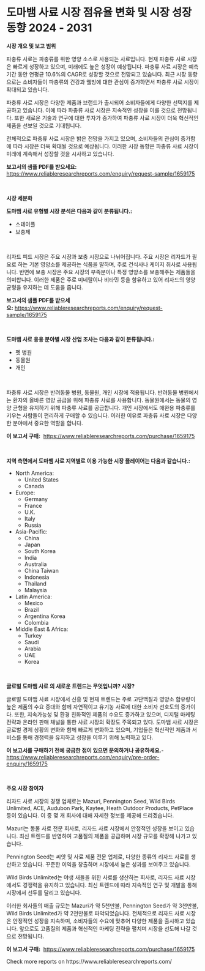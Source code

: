 <p><h1>도마뱀 사료 시장 점유율 변화 및 시장 성장 동향 2024 - 2031</h1></p><p><strong>시장 개요 및 보고 범위</strong></p>
<p><p>파충류 사료는 파충류를 위한 영양 소스로 사용되는 사료입니다. 현재 파충류 사료 시장은 빠르게 성장하고 있으며, 미래에도 높은 성장이 예상됩니다. 파충류 사료 시장은 예측 기간 동안 연평균 10.6%의 CAGR로 성장할 것으로 전망되고 있습니다. 최근 시장 동향으로는 소비자들이 파충류의 건강과 웰빙에 대한 관심이 증가하면서 파충류 사료 시장이 확대되고 있습니다.</p><p>파충류 사료 시장은 다양한 제품과 브랜드가 출시되어 소비자들에게 다양한 선택지를 제공하고 있습니다. 이에 따라 파충류 사료 시장은 지속적인 성장을 이룰 것으로 전망됩니다. 또한 새로운 기술과 연구에 대한 투자가 증가하여 파충류 사료 시장이 더욱 혁신적인 제품을 선보일 것으로 기대됩니다.</p><p>전체적으로 파충류 사료 시장은 밝은 전망을 가지고 있으며, 소비자들의 관심이 증가함에 따라 시장은 더욱 확대될 것으로 예상됩니다. 이러한 시장 동향은 파충류 사료 시장이 미래에 계속해서 성장할 것을 시사하고 있습니다.</p></p>
<p><strong>보고서의 샘플 PDF를 받으세요:</strong> <a href="https://www.reliableresearchreports.com/enquiry/request-sample/1659175">https://www.reliableresearchreports.com/enquiry/request-sample/1659175</a></p>
<p>&nbsp;</p>
<p><strong>시장 세분화</strong></p>
<p><strong>도마뱀 사료 유형별 시장 분석은 다음과 같이 분류됩니다.:</strong></p>
<p><ul><li>스테이플</li><li>보충제</li></ul></p>
<p>&nbsp;</p>
<p><p>리자드 피드 시장은 주요 시장과 보충 시장으로 나뉘어집니다. 주요 시장은 리자드가 필요로 하는 기본 영양소를 제공하는 식품을 말하며, 주로 건식사나 케이지 취사로 사용됩니다. 반면에 보충 시장은 주요 시장의 부족분이나 특정 영양소를 보충해주는 제품들을 의미합니다. 이러한 제품은 주로 미네랄이나 비타민 등을 함유하고 있어 리자드의 영양 균형을 유지하는 데 도움을 줍니다.</p></p>
<p><strong>보고서의 샘플 PDF를 받으세요:</strong>&nbsp;<a href="https://www.reliableresearchreports.com/enquiry/request-sample/1659175">https://www.reliableresearchreports.com/enquiry/request-sample/1659175</a></p>
<p>&nbsp;</p>
<p><strong> 도마뱀 사료 응용 분야별 시장 산업 조사는 다음과 같이 분류됩니다.:</strong></p>
<p><ul><li>펫 병원</li><li>동물원</li><li>개인</li></ul></p>
<p>&nbsp;</p>
<p><p>파충류 사료 시장은 반려동물 병원, 동물원, 개인 시장에 적용됩니다. 반려동물 병원에서는 환자의 올바른 영양 공급을 위해 파충류 사료를 사용합니다. 동물원에서는 동물의 영양 균형을 유지하기 위해 파충류 사료를 공급합니다. 개인 시장에서도 애완용 파충류를 키우는 사람들이 편리하게 구매할 수 있습니다. 이러한 이유로 파충류 사료 시장은 다양한 분야에서 중요한 역할을 합니다.</p></p>
<p><strong>이 보고서 구매:</strong>&nbsp; <a href="https://www.reliableresearchreports.com/purchase/1659175">https://www.reliableresearchreports.com/purchase/1659175</a></p>
<p>&nbsp;</p>
<p><strong>지역 측면에서 도마뱀 사료 지역별로 이용 가능한 시장 플레이어는 다음과 같습니다.:</strong></p>
<p><ul>
    <li>
        North America:
        <ul>
            <li>United States</li>
            <li>Canada</li>
        </ul>
    </li>
    <li>
        Europe:
        <ul>
            <li>Germany</li>
            <li>France</li>
            <li>U.K.</li>
            <li>Italy</li>
            <li>Russia</li>
        </ul>
    </li>
    <li>
        Asia-Pacific:
        <ul>
            <li>China</li>
            <li>Japan</li>
            <li>South Korea</li>
            <li>India</li>
            <li>Australia</li>
            <li>China Taiwan</li>
            <li>Indonesia</li>
            <li>Thailand</li>
            <li>Malaysia</li>
        </ul>
    </li>
    <li>
        Latin America:
        <ul>
            <li>Mexico</li>
            <li>Brazil</li>
            <li>Argentina Korea</li>
            <li>Colombia</li>
        </ul>
    </li>
    <li>
        Middle East & Africa:
        <ul>
            <li>Turkey</li>
            <li>Saudi</li>
            <li>Arabia</li>
            <li>UAE</li>
            <li>Korea</li>
        </ul>
    </li>
    </ul></p>
<p>&nbsp;</p>
<p><strong>글로벌 도마뱀 사료 의 새로운 트렌드는 무엇입니까? 시장?</strong></p>
<p><p>글로벌 도마뱀 사료 시장에서 신흥 및 현재 트렌드는 주로 고단백질과 영양소 함유량이 높은 제품의 수요 증대와 함께 자연적이고 유기농 사료에 대한 소비자 선호도의 증가이다. 또한, 지속가능성 및 환경 친화적인 제품의 수요도 증가하고 있으며, 디지털 마케팅 전략과 온라인 판매 채널을 통한 사료 시장의 확장도 주목되고 있다. 도마뱀 사료 시장은 글로벌 경제 상황의 변화와 함께 빠르게 변화하고 있으며, 기업들은 혁신적인 제품과 서비스를 통해 경쟁력을 유지하고 성장을 이루기 위해 노력하고 있다.</p></p>
<p><strong>이 보고서를 구매하기 전에 궁금한 점이 있으면 문의하거나 공유하세요.</strong>- <a href="https://www.reliableresearchreports.com/enquiry/pre-order-enquiry/1659175">https://www.reliableresearchreports.com/enquiry/pre-order-enquiry/1659175</a></p>
<p>&nbsp;</p>
<p><strong>주요 시장 참여자</strong></p>
<p><p>리자드 사료 시장의 경쟁 업체로는 Mazuri, Pennington Seed, Wild Birds Unlimited, ACE, Audubon Park, Kaytee, Heath Outdoor Products, PetPlace 등이 있습니다. 이 중 몇 개 회사에 대해 자세한 정보를 제공해 드리겠습니다.</p><p>Mazuri는 동물 사료 전문 회사로, 리자드 사료 시장에서 안정적인 성장을 보이고 있습니다. 최신 트렌드를 반영하여 고품질의 제품을 공급하며 시장 규모를 확장해 나가고 있습니다.</p><p>Pennington Seed는 씨앗 및 사료 제품 전문 업체로, 다양한 종류의 리자드 사료를 생산하고 있습니다. 꾸준한 이익을 창출하며 시장에서 높은 성과를 보여주고 있습니다.</p><p>Wild Birds Unlimited는 야생 새들을 위한 사료를 생산하는 회사로, 리자드 사료 시장에서도 경쟁력을 유지하고 있습니다. 최신 트렌드에 따라 지속적인 연구 및 개발을 통해 시장에서 선두를 달리고 있습니다.</p><p>이러한 회사들의 매출 규모는 Mazuri가 약 5천만불, Pennington Seed가 약 3천만불, Wild Birds Unlimited가 약 2천만불로 파악되었습니다. 전체적으로 리자드 사료 시장은 안정적인 성장을 지속하며, 소비자들의 수요에 맞추어 다양한 제품을 출시하고 있습니다. 앞으로도 고품질의 제품과 혁신적인 마케팅 전략을 펼치며 시장을 선도해 나갈 것으로 전망됩니다.</p></p>
<p><strong>이 보고서 구매:</strong>&nbsp;&nbsp;<a href="https://www.reliableresearchreports.com/purchase/1659175">https://www.reliableresearchreports.com/purchase/1659175</a></p>
<p>Check more reports on https://www.reliableresearchreports.com/</p>
